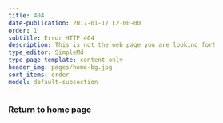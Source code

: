 ```yaml
---
title: 404
date-publication: 2017-01-17 12-00-00
order: 1
subtitle: Error HTTP 404
description: This is not the web page you are looking for!
type_editor: SimpleMd
type_page_template: content_only
header_img: pages/home-bg.jpg
sort_items: order
model: default-subsection
---
```


### [Return to home page]({{site.baseurl}}/)
